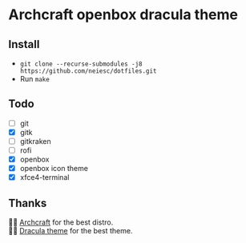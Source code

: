 # Archcraft openbox dracula theme
## Install
- `git clone --recurse-submodules -j8 https://github.com/neiesc/dotfiles.git`
- Run `make`

## Todo
- [ ] git
- [x] gitk
- [ ] gitkraken
- [ ] rofi
- [x] openbox
- [x] openbox icon theme
- [x] xfce4-terminal

## Thanks
🙏🏼 [Archcraft](https://github.com/archcraft-os) for the best distro.
<br>
🙏🏼 [Dracula theme](https://github.com/dracula/dracula-theme) for the best theme.
